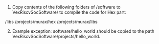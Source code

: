 1. Copy contents of the following folders of /software to VexRiscvSocSoftware/ to compile the code for Hex part:

/libs
/projects/murax/hex
/projects/murax/libs


2. Example exception: software/hello_world should be copied to the path VexRiscvSocSoftware/projects/hello_world.
